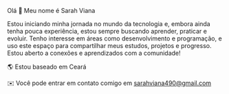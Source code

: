 Olá 👋 Meu nome é Sarah Viana

Estou iniciando minha jornada no mundo da tecnologia e, embora ainda tenha pouca experiência, estou sempre buscando aprender, praticar e evoluir. Tenho interesse em áreas como desenvolvimento e programação, e uso este espaço para compartilhar meus estudos, projetos e progresso. Estou aberto a conexões e aprendizados com a comunidade!

🌎 Estou baseado em Ceará 

✉️ Você pode entrar em contato comigo em sarahviana490@gmail.com